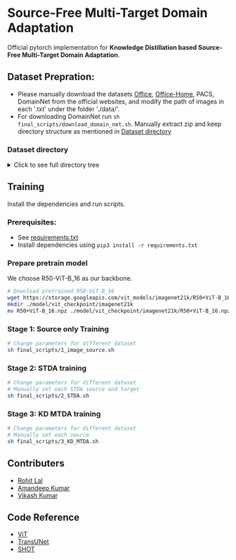 # Source-Free Multi-Target Domain Adaptation
Official pytorch implementation for **Knowledge Distillation based Source-Free Multi-Target Domain Adaptation**.

## Dataset Prepration:
- Please manually download the datasets [Office](https://www.dropbox.com/sh/vja4cdimm0k2um3/AACCKNKV8-HVbEZDPDCyAyf_a?dl=0), [Office-Home](https://www.dropbox.com/sh/vja4cdimm0k2um3/AACCKNKV8-HVbEZDPDCyAyf_a?dl=0), PACS, DomainNet from the official websites, and modify the path of images in each '.txt' under the folder './data/'.
- For downloading DomainNet run `sh final_scripts/download_domain_net.sh`. Manually extract zip and keep directory structure as mentioned in [Dataset directory](#Dataset-directory)

### Dataset directory
<details>
  <summary>Click to see full directory tree</summary>

```
   data
    ├── domain_net
    │   ├── clipart
    │   ├── clipart.txt
    │   ├── infograph
    │   ├── infograph.txt
    │   ├── painting
    │   ├── painting.txt
    │   ├── quickdraw
    │   ├── quickdraw.txt
    │   ├── real
    │   ├── real.txt
    │   ├── sketch
    │   └── sketch.txt
    ├── office
    │   ├── amazon
    │   ├── amazon.txt
    │   ├── dslr
    │   ├── dslr.txt
    │   ├── webcam
    │   └── webcam.txt
    ├── office-home
    │   ├── Art
    │   ├── Art.txt
    │   ├── Clipart
    │   ├── Clipart.txt
    │   ├── Product
    │   ├── Product.txt
    │   ├── Real_World
    │   └── RealWorld.txt
    ├── office_home_mixed
    │   ├── Art_Clipart_Product
    │   ├── Art_Clipart_Product.txt
    │   ├── Art_Clipart_Real_World
    │   ├── Art_Clipart_Real_World.txt
    │   ├── Art_Product_Real_World
    │   ├── Art_Product_Real_World.txt
    │   ├── Clipart_Product_Real_World
    │   └── Clipart_Product_Real_World.txt
    └── pacs
        ├── art_painting
        ├── art_painting.txt
        ├── cartoon
        ├── cartoon.txt
        ├── __MACOSX
        ├── photo
        ├── photo.txt
        ├── sketch
        └── sketch.txt
```
</details>


## Training

Install the dependencies and run scripts.

### Prerequisites:

- See [requirements.txt](requirements.txt)
- Install dependencies using `pip3 install -r requirements.txt`

### Prepare pretrain model
We choose R50-ViT-B_16 as our backbone.
```sh class:"lineNo"
# Download pretrained R50-ViT-B_16
wget https://storage.googleapis.com/vit_models/imagenet21k/R50+ViT-B_16.npz 
mkdir ./model/vit_checkpoint/imagenet21k 
mv R50+ViT-B_16.npz ./model/vit_checkpoint/imagenet21k/R50+ViT-B_16.npz
```

### Stage 1: Source only Training

```sh
# Change parameters for different dataset
sh final_scripts/1_image_source.sh
```

### Stage 2: STDA training
```sh
# Change parameters for different dataset
# Manually set each STDA source and target
sh final_scripts/2_STDA.sh
```

### Stage 3: KD MTDA training
 ```sh
# Change parameters for different dataset
# Manually set each source
sh final_scripts/3_KD_MTDA.sh
 ```

## Contributers
- [Rohit Lal](https://rohitlal.net) 
- [Amandeep Kumar](https://github.com/VIROBO-15)
- [Vikash Kumar](https://github.com/vikash0837)

## Code Reference

- [ViT](https://github.com/jeonsworld/ViT-pytorch)
- [TransUNet](https://github.com/Beckschen/TransUNet)
- [SHOT](https://github.com/tim-learn/SHOT)